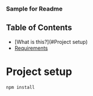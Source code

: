 
### Sample for Readme 
## Table of Contents
   * [What is this?](#Project setup)
   * [Requirements](#requirements)

# Project setup
```
npm install
```

